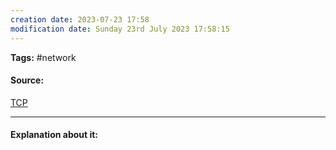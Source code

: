 ```yaml
---
creation date: 2023-07-23 17:58
modification date: Sunday 23rd July 2023 17:58:15
---
```


**Tags:** #network 

#### Source:
[TCP](https://www.techtarget.com/searchnetworking/definition/TCP-IP)

--------------------------------------

#### Explanation about it:

